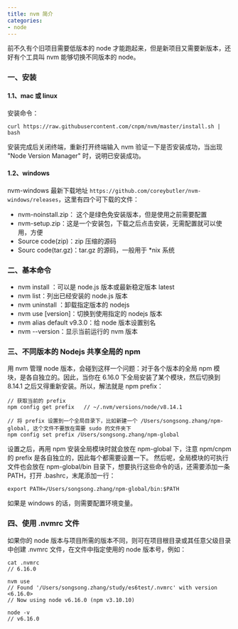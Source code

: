 ```yaml
---
title: nvm 简介
categories:
- node
---
```

前不久有个旧项目需要低版本的 node 才能跑起来，但是新项目又需要新版本，还好有个工具叫 nvm 能够切换不同版本的 node。
<!--more--> 
### 一、安装
#### 1.1、mac 或 linux
安装命令：
```
curl https://raw.githubusercontent.com/cnpm/nvm/master/install.sh | bash
```
安装完成后关闭终端，重新打开终端输入 nvm 验证一下是否安装成功，当出现 "Node Version Manager" 时，说明已安装成功。
#### 1.2、windows
nvm-windows 最新下载地址 `https://github.com/coreybutler/nvm-windows/releases`，这里有四个可下载的文件：
- nvm-noinstall.zip： 这个是绿色免安装版本，但是使用之前需要配置
- nvm-setup.zip：这是一个安装包，下载之后点击安装，无需配置就可以使用，方便
- Source code(zip)：zip 压缩的源码
- Sourc code(tar.gz)：tar.gz 的源码，一般用于 *nix 系统

### 二、基本命令
- nvm install <version>：可以是 node.js 版本或最新稳定版本 latest
- nvm list：列出已经安装的 node.js 版本
- nvm uninstall <version>：卸载指定版本的 nodejs
- nvm use [version]：切换到使用指定的 nodejs 版本
- nvm alias default v9.3.0：给 node 版本设置别名
- nvm --version：显示当前运行的 nvm 版本

### 三、不同版本的 Nodejs 共享全局的 npm
用 nvm 管理 node 版本，会碰到这样一个问题：对于各个版本的全局 npm 模块，是各自独立的。因此，当你在 6.16.0 下全局安装了某个模块，然后切换到 8.14.1 之后又得重新安装。所以，解法就是 npm prefix：
```
// 获取当前的 prefix
npm config get prefix   // ~/.nvm/versions/node/v8.14.1

// 将 prefix 设置到一个全局目录下，比如新建一个 /Users/songsong.zhang/npm-global, 这个文件不要放在需要 sudo 的文件夹下
npm config set prefix /Users/songsong.zhang/npm-global
```
设置之后，再用 npm 安装全局模块时就会放在 npm-global 下，注意 npm/cnpm 的 prefix 是各自独立的，因此每个都需要设置一下。
然后呢，全局模块的可执行文件也会放在 npm-global/bin 目录下，想要执行这些命令的话，还需要添加一条 PATH，打开 .bashrc，末尾添加一行：
```
export PATH=/Users/songsong.zhang/npm-global/bin:$PATH
```
如果是 windows 的话，则需要配置环境变量。
### 四、使用 .nvmrc 文件
如果你的 node 版本与项目所需的版本不同，则可在项目根目录或其任意父级目录中创建 .nvmrc 文件，在文件中指定使用的 node 版本号，例如：
```
cat .nvmrc
// 6.16.0

nvm use
// Found '/Users/songsong.zhang/study/es6test/.nvmrc' with version <6.16.0>
// Now using node v6.16.0 (npm v3.10.10)

node -v
// v6.16.0
```
